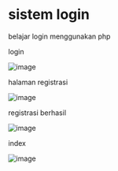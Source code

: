 # sistem login
belajar login menggunakan php


login

![image](https://user-images.githubusercontent.com/100121295/160368549-a6f28f7c-8793-4776-a5ee-97951c088f66.png)


halaman registrasi

![image](https://user-images.githubusercontent.com/100121295/160368829-610b4cc2-54f5-4a02-af94-d261c38c4eb2.png)



registrasi berhasil

![image](https://user-images.githubusercontent.com/100121295/160369759-cbd155fb-0f08-4997-b1c2-96f609465e7f.png)


index

![image](https://user-images.githubusercontent.com/100121295/160370499-2c63c0d2-b8c7-4a8b-9b0f-35c797873871.png)



